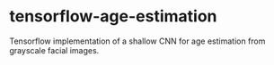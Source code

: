 # tensorflow-age-estimation
Tensorflow implementation of a shallow CNN for age estimation from grayscale facial images.
